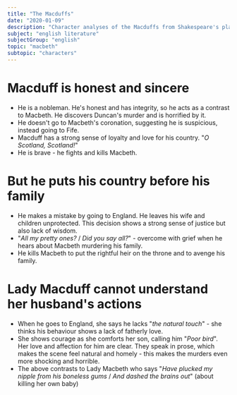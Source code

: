 ```yaml
---
title: "The Macduffs"
date: "2020-01-09"
description: "Character analyses of the Macduffs from Shakespeare's play, Macbeth."
subject: "english literature"
subjectGroup: "english"
topic: "macbeth"
subtopic: "characters"
---
```


# Macduff is honest and sincere

- He is a nobleman. He's honest and has integrity, so he acts as a contrast to Macbeth. He discovers Duncan's murder and is horrified by it.
- He doesn't go to Macbeth's coronation, suggesting he is suspicious, instead going to Fife.
- Macduff has a strong sense of loyalty and love for his country. "_O Scotland, Scotland!_"
- He is brave - he fights and kills Macbeth.

# But he puts his country before his family

- He makes a mistake by going to England. He leaves his wife and children unprotected. This decision shows a strong sense of justice but also lack of wisdom.
- "_All my pretty ones?_ / _Did you say all?_" - overcome with grief when he hears about Macbeth murdering his family.
- He kills Macbeth to put the rightful heir on the throne and to avenge his family.

# Lady Macduff cannot understand her husband's actions

- When he goes to England, she says he lacks "_the natural touch_" - she thinks his behaviour shows a lack of fatherly love.
- She shows courage as she comforts her son, calling him "_Poor bird_". Her love and affection for him are clear. They speak in prose, which makes the scene feel natural and homely - this makes the murders even more shocking and horrible.
- The above contrasts to Lady Macbeth who says "_Have plucked my nipple from his boneless gums_ / _And dashed the brains out_" (about killing her own baby)
